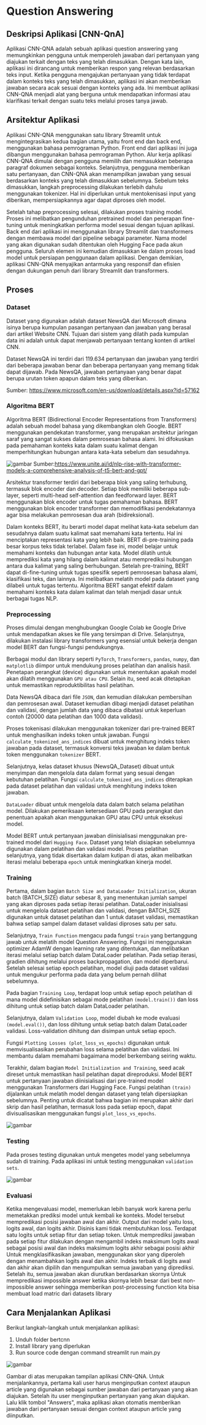 # Question Answering

## Deskripsi Aplikasi [CNN-QnA]

Aplikasi CNN-QNA adalah sebuah aplikasi question answering yang memungkinkan pengguna untuk memperoleh jawaban dari pertanyaan yang diajukan terkait dengan teks yang telah dimasukkan. Dengan kata lain, aplikasi ini dirancang untuk memberikan respon yang relevan berdasarkan teks input. Ketika pengguna mengajukan pertanyaan yang tidak terdapat dalam konteks teks yang telah dimasukkan, aplikasi ini akan memberikan jawaban secara acak sesuai dengan konteks yang ada. Ini membuat aplikasi CNN-QNA menjadi alat yang berguna untuk mendapatkan informasi atau klarifikasi terkait dengan suatu teks melalui proses tanya jawab.

## Arsitektur Aplikasi

Aplikasi CNN-QNA menggunakan satu library Streamlit untuk mengintegrasikan kedua bagian utama, yaitu front end dan back end, menggunakan bahasa pemrograman Python. Front end dari aplikasi ini juga dibangun menggunakan bahasa pemrograman Python. Alur kerja aplikasi CNN-QNA dimulai dengan pengguna memilih dan memasukkan beberapa paragraf dokumen sebagai konteks. Selanjutnya, pengguna memberikan satu pertanyaan, dan CNN-QNA akan menampilkan jawaban yang sesuai berdasarkan konteks yang telah dimasukkan sebelumnya. Sebelum teks dimasukkan, langkah preprocessing dilakukan terlebih dahulu menggunakan tokenizer. Hal ini diperlukan untuk mentokenisasi input yang diberikan, mempersiapkannya agar dapat diproses oleh model.

Setelah tahap preprocessing selesai, dilakukan proses training model. Proses ini melibatkan pengunduhan pretrained model dan penerapan fine-tuning untuk meningkatkan performa model sesuai dengan tujuan aplikasi. Back end dari aplikasi ini menggunakan library Streamlit dan transformers dengan membawa model dari pipeline sebagai parameter. Nama model yang akan digunakan sudah ditentukan oleh Hugging Face pada akun pengguna. Seluruh elemen ini kemudian dimasukkan ke dalam proses load model untuk persiapan penggunaan dalam aplikasi. Dengan demikian, aplikasi CNN-QNA menyajikan antarmuka yang responsif dan efisien dengan dukungan penuh dari library Streamlit dan transformers.


## Proses


### Dataset

Dataset yang digunakan adalah dataset NewsQA dari Microsoft dimana isinya berupa kumpulan pasangan pertanyaan dan jawaban yang berasal dari artikel Website CNN. Tujuan dari sistem yang dilatih pada kumpulan data ini adalah untuk dapat menjawab pertanyaan tentang konten di artikel CNN.

Dataset NewsQA ini terdiri dari 119.634 pertanyaan dan jawaban yang terdiri dari beberapa jawaban benar dan beberapa pertanyaan yang memang tidak dapat dijawab. Pada NewsQA, jawaban pertanyaan yang benar dapat berupa urutan token apapun dalam teks yang diberikan.

Sumber: https://www.microsoft.com/en-us/download/details.aspx?id=57162


### Algoritma BERT

Algoritma BERT (Bidirectional Encoder Representations from Transformers) adalah sebuah model bahasa yang dikembangkan oleh Google. BERT menggunakan pendekatan transformer, yang merupakan arsitektur jaringan saraf yang sangat sukses dalam pemrosesan bahasa alami. Ini difokuskan pada pemahaman konteks kata dalam suatu kalimat dengan memperhitungkan hubungan antara kata-kata sebelum dan sesudahnya.

![gambar](https://github.com/Aderangga/CNN-QnA/assets/83385281/f10e47a6-6733-4876-b2b9-7f1c704ebcdf)
Sumber:https://www.unite.ai/id/nlp-rise-with-transformer-models-a-comprehensive-analysis-of-t5-bert-and-gpt/

Arsitektur transformer terdiri dari beberapa blok yang saling terhubung, termasuk blok encoder dan decoder. Setiap blok memiliki beberapa sub-layer, seperti multi-head self-attention dan feedforward layer. BERT menggunakan blok encoder untuk tugas pemahaman bahasa. BERT menggunakan blok encoder transformer dan memodifikasi pendekatannya agar bisa melakukan pemrosesan dua arah (bidireksional). 

Dalam konteks BERT, itu berarti model dapat melihat kata-kata sebelum dan sesudahnya dalam suatu kalimat saat memahami kata tertentu. Hal ini menciptakan representasi kata yang lebih baik. BERT di-pre-training pada besar korpus teks tidak terlabel. Dalam fase ini, model belajar untuk memahami konteks dan hubungan antar kata. Model dilatih untuk memprediksi kata yang hilang dalam kalimat atau memprediksi hubungan antara dua kalimat yang saling berhubungan. Setelah pre-training, BERT dapat di-fine-tuning untuk tugas spesifik seperti pemrosesan bahasa alami, klasifikasi teks, dan lainnya. Ini melibatkan melatih model pada dataset yang dilabeli untuk tugas tertentu. Algoritma BERT sangat efektif dalam memahami konteks kata dalam kalimat dan telah menjadi dasar untuk berbagai tugas NLP.


### Preprocessing

Proses dimulai dengan menghubungkan Google Colab ke Google Drive untuk mendapatkan akses ke file yang tersimpan di Drive. Selanjutnya, dilakukan instalasi library transformers yang esensial untuk bekerja dengan model BERT dan fungsi-fungsi pendukungnya.

Berbagai modul dan library seperti `PyTorch`, `Transformers`, `pandas`, `numpy`, dan `matplotlib` diimpor untuk mendukung proses pelatihan dan analisis hasil. Penetapan perangkat (device) digunakan untuk menentukan apakah model akan dilatih menggunakan `GPU atau CPU`. Selain itu, seed acak ditetapkan untuk memastikan reproduktibilitas hasil pelatihan.

Data NewsQA dibaca dari file `JSON`, dan kemudian dilakukan pembersihan dan pemrosesan awal. Dataset kemudian dibagi menjadi dataset pelatihan dan validasi, dengan jumlah data yang dibaca dibatasi untuk keperluan contoh (20000 data pelatihan dan 1000 data validasi).

Proses tokenisasi dilakukan menggunakan tokenizer dari pre-trained BERT untuk menghasilkan indeks token untuk jawaban. Fungsi `calculate_tokenized_ans_indices` dibuat untuk menghitung indeks token jawaban pada dataset, termasuk konversi teks jawaban ke dalam bentuk token menggunakan `tokenizer` BERT.

Selanjutnya, kelas dataset khusus (NewsQA_Dataset) dibuat untuk menyimpan dan mengelola data dalam format yang sesuai dengan kebutuhan pelatihan. Fungsi `calculate_tokenized_ans_indices` diterapkan pada dataset pelatihan dan validasi untuk menghitung indeks token jawaban.

`DataLoader` dibuat untuk mengelola data dalam batch selama pelatihan model. Dilakukan pemeriksaan ketersediaan GPU pada perangkat dan penentuan apakah akan menggunakan GPU atau CPU untuk eksekusi model.

Model BERT untuk pertanyaan jawaban diinisialisasi menggunakan pre-trained model dari `Hugging Face`. Dataset yang telah disiapkan sebelumnya digunakan dalam pelatihan dan validasi model. Proses pelatihan selanjutnya, yang tidak disertakan dalam kutipan di atas, akan melibatkan iterasi melalui beberapa `epoch` untuk meningkatkan kinerja model.



### Training

Pertama, dalam bagian `Batch Size and DataLoader Initialization`, ukuran batch (BATCH_SIZE) diatur sebesar 8, yang menentukan jumlah sampel yang akan diproses pada setiap iterasi pelatihan. DataLoader inisialisasi untuk mengelola dataset pelatihan dan validasi, dengan BATCH_SIZE digunakan untuk dataset pelatihan dan 1 untuk dataset validasi, memastikan bahwa setiap sampel dalam dataset validasi diproses satu per satu.

Selanjutnya, `Train Function` mengacu pada fungsi `train` yang bertanggung jawab untuk melatih model Question Answering. Fungsi ini menggunakan optimizer AdamW dengan learning rate yang ditentukan, dan melibatkan iterasi melalui setiap batch dalam DataLoader pelatihan. Pada setiap iterasi, gradien dihitung melalui proses backpropagation, dan model diperbarui. Setelah selesai setiap epoch pelatihan, model diuji pada dataset validasi untuk mengukur performa pada data yang belum pernah dilihat sebelumnya.

Pada bagian `Training Loop`, terdapat loop untuk setiap epoch pelatihan di mana model didefinisikan sebagai mode pelatihan `(model.train())` dan loss dihitung untuk setiap batch dalam DataLoader pelatihan.

Selanjutnya, dalam `Validation Loop`, model diubah ke mode evaluasi `(model.eval())`, dan loss dihitung untuk setiap batch dalam DataLoader validasi. Loss-validation dihitung dan disimpan untuk setiap epoch.

Fungsi `Plotting Losses (plot_loss_vs_epochs)` digunakan untuk memvisualisasikan perubahan loss selama pelatihan dan validasi. Ini membantu dalam memahami bagaimana model berkembang seiring waktu.

Terakhir, dalam bagian `Model Initialization and Training`, seed acak direset untuk memastikan hasil pelatihan dapat direproduksi. Model BERT untuk pertanyaan jawaban diinisialisasi dari pre-trained model menggunakan Transformers dari Hugging Face. Fungsi pelatihan `(train)` dijalankan untuk melatih model dengan dataset yang telah dipersiapkan sebelumnya. Penting untuk dicatat bahwa bagian ini merupakan akhir dari skrip dan hasil pelatihan, termasuk loss pada setiap epoch, dapat divisualisasikan menggunakan fungsi `plot_loss_vs_epochs`.

![gambar](https://github.com/Aderangga/CNN-QnA/assets/83385281/71c9abc0-dc0d-4fd0-9e07-5b623209226c)


### Testing
Pada proses testing digunakan untuk mengetes model yang sebelumnya sudah di training. Pada aplikasi ini untuk testing menggunakan `validation sets`.

![gambar](https://github.com/Aderangga/CNN-QnA/assets/83385281/281c2a77-2e16-43e8-b075-a0a3f20f28cd)

### Evaluasi
 Ketika mengevaluasi model, memerlukan lebih banyak work karena perlu memetakkan prediksi model untuk kembali ke konteks. Model tersebut mempredikasi posisi jawaban awal dan akhir. Output dari model yaitu loss, logits awal, dan logits akhir. Disinis kami tidak membutuhkan loss. Terdapat satu logits untuk setiap fitur dan setiap token. Untuk memprediksi jawaban pada setiap fitur dilakukan dengan mengambil indeks maksimum logits awal sebagai posisi awal dan indeks maksimum logits akhir sebagai posisi akhir Untuk mengklasifikasikan jawaban, menggunakan skor yang diperoleh dengan menambahkan logits awal dan akhir. Indeks terbaik di logits awal dan akhir akan dipilih dan mengumpulkan semua jawaban yang diprediksi. Setelah itu, semua jawaban akan diurutkan berdasarkan skornya Untuk mempredikasi impossible answer ketika skornya lebih besar dari best non-impossible answer sehingga memberikan post-processing function kita bisa membuat load matric dari datasets library


## Cara Menjalankan Aplikasi
Berikut langkah-langkah untuk menjalankan aplikasi:

1.	Unduh folder bertcnn
2.	Install library yang diperlukan
3.	Run source code dengan command streamlit run main.py


![gambar](https://github.com/Aderangga/CNN-QnA/assets/83385281/ec105ab9-abf7-4960-82b1-34a5c4f69431)


Gambar di atas merupakan tampilan aplikasi CNN-QNA. Untuk menjalankannya, pertama kali user harus menginputkan context ataupun article yang digunakan sebagai sumber jawaban dari pertanyaan yang akan diajukan. Setelah itu user menginputkan pertanyaan yang akan diajukan. Lalu klik tombol "Answers", maka aplikasi akan otomatis memberikan jawaban dari pertanyaan sesuai dengan context ataupun article yang diinputkan.
